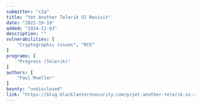 ```yaml
---
submitter: "c2a"
title: "Yet Another Telerik UI Revisit"
date: "2022-10-19"
added: "2024-11-03"
description: ""
vulnerabilities: [
    "Cryptographic issues", "RCE"
]
programs: [
    "Progress (Telerik)"
]
authors: [
    "Paul Mueller"
]
bounty: "undisclosed"
link: "https://blog.blacklanternsecurity.com/p/yet-another-telerik-ui-revisit"
---
```





